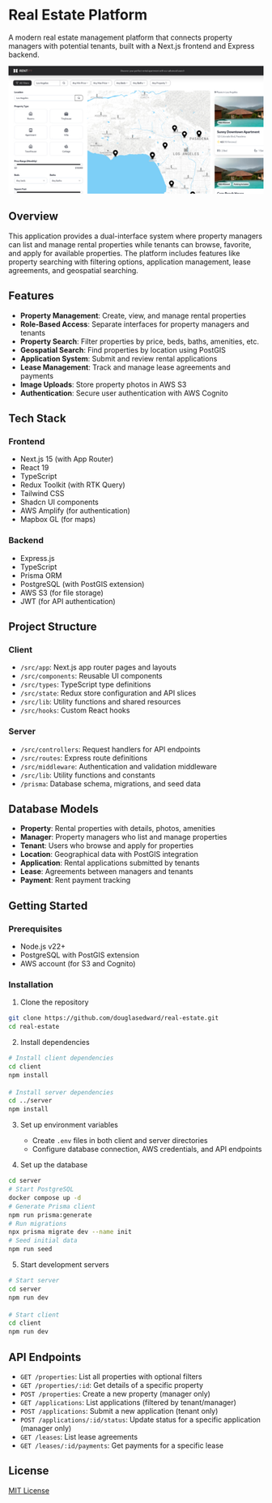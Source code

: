 # Real Estate Platform

A modern real estate management platform that connects property managers with potential tenants, built with a Next.js frontend and Express backend.

![Rentify Platform Preview](assets/rentify_preview.jpg)

## Overview

This application provides a dual-interface system where property managers can list and manage rental properties while tenants can browse, favorite, and apply for available properties. The platform includes features like property searching with filtering options, application management, lease agreements, and geospatial searching.

## Features

- **Property Management**: Create, view, and manage rental properties
- **Role-Based Access**: Separate interfaces for property managers and tenants
- **Property Search**: Filter properties by price, beds, baths, amenities, etc.
- **Geospatial Search**: Find properties by location using PostGIS
- **Application System**: Submit and review rental applications
- **Lease Management**: Track and manage lease agreements and payments
- **Image Uploads**: Store property photos in AWS S3
- **Authentication**: Secure user authentication with AWS Cognito

## Tech Stack

### Frontend

- Next.js 15 (with App Router)
- React 19
- TypeScript
- Redux Toolkit (with RTK Query)
- Tailwind CSS
- Shadcn UI components
- AWS Amplify (for authentication)
- Mapbox GL (for maps)

### Backend

- Express.js
- TypeScript
- Prisma ORM
- PostgreSQL (with PostGIS extension)
- AWS S3 (for file storage)
- JWT (for API authentication)

## Project Structure

### Client

- `/src/app`: Next.js app router pages and layouts
- `/src/components`: Reusable UI components
- `/src/types`: TypeScript type definitions
- `/src/state`: Redux store configuration and API slices
- `/src/lib`: Utility functions and shared resources
- `/src/hooks`: Custom React hooks

### Server

- `/src/controllers`: Request handlers for API endpoints
- `/src/routes`: Express route definitions
- `/src/middleware`: Authentication and validation middleware
- `/src/lib`: Utility functions and constants
- `/prisma`: Database schema, migrations, and seed data

## Database Models

- **Property**: Rental properties with details, photos, amenities
- **Manager**: Property managers who list and manage properties
- **Tenant**: Users who browse and apply for properties
- **Location**: Geographical data with PostGIS integration
- **Application**: Rental applications submitted by tenants
- **Lease**: Agreements between managers and tenants
- **Payment**: Rent payment tracking

## Getting Started

### Prerequisites

- Node.js v22+
- PostgreSQL with PostGIS extension
- AWS account (for S3 and Cognito)

### Installation

1. Clone the repository

```bash
git clone https://github.com/douglasedward/real-estate.git
cd real-estate
```

2. Install dependencies

```bash
# Install client dependencies
cd client
npm install

# Install server dependencies
cd ../server
npm install
```

3. Set up environment variables

   - Create `.env` files in both client and server directories
   - Configure database connection, AWS credentials, and API endpoints

4. Set up the database

```bash
cd server
# Start PostgreSQL
docker compose up -d
# Generate Prisma client
npm run prisma:generate
# Run migrations
npx prisma migrate dev --name init
# Seed initial data
npm run seed
```

5. Start development servers

```bash
# Start server
cd server
npm run dev

# Start client
cd client
npm run dev
```

## API Endpoints

- `GET /properties`: List all properties with optional filters
- `GET /properties/:id`: Get details of a specific property
- `POST /properties`: Create a new property (manager only)
- `GET /applications`: List applications (filtered by tenant/manager)
- `POST /applications`: Submit a new application (tenant only)
- `POST /applications/:id/status`: Update status for a specific application (manager only)
- `GET /leases`: List lease agreements
- `GET /leases/:id/payments`: Get payments for a specific lease

## License

[MIT License](LICENSE)
